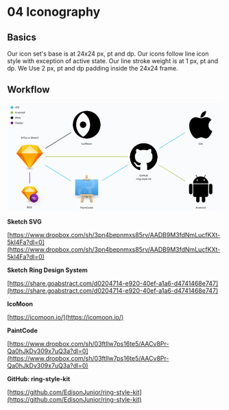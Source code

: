 # 04 Iconography

## Basics

Our icon set's base is at 24x24 px, pt and dp. Our icons follow line icon style with exception of active state. Our line stroke weight is at 1 px, pt and dp. We Use 2 px, pt and dp padding inside the 24x24 frame.

## Workflow

![](../.gitbook/assets/icon-01-overview.png)

**Sketch SVG**

[https://www.dropbox.com/sh/3pn4bepnmxs85rv/AADB9M3fdNmLucfKXt-5kI4Fa?dl=0](https://www.dropbox.com/sh/3pn4bepnmxs85rv/AADB9M3fdNmLucfKXt-5kI4Fa?dl=0)

**Sketch** **Ring Design System**

[https://share.goabstract.com/d0204714-e920-40ef-a1a6-d4741468e747](https://share.goabstract.com/d0204714-e920-40ef-a1a6-d4741468e747)

**IcoMoon**

[https://icomoon.io/](https://icomoon.io/)

**PaintCode**

[https://www.dropbox.com/sh/03ftllw7ps16te5/AACv8Pr-Qa0hJkDv309x7uQ3a?dl=0](https://www.dropbox.com/sh/03ftllw7ps16te5/AACv8Pr-Qa0hJkDv309x7uQ3a?dl=0)

**GitHub: ring-style-kit**

[https://github.com/EdisonJunior/ring-style-kit](https://github.com/EdisonJunior/ring-style-kit)

